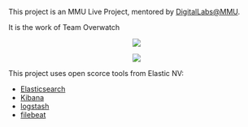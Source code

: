 This project is an MMU Live Project, mentored by [DigitalLabs@MMU](https://digitallabs.mmu.ac.uk/).

It is the work of Team Overwatch

<p align="center">
<img align="middle" src="logo_digitallabs.png"  />

</p>


<p align="center">
<img align="middle" src="logo_mmu.png" />
 </p>
 
 This project uses open scorce tools from Elastic NV:
 * [Elasticsearch](https://www.elastic.co/products/elasticsearch)
 * [Kibana](https://www.elastic.co/products/kibana/)
 * [logstash](https://www.elastic.co/products/logstash/)
 * [filebeat](https://www.elastic.co/products/beats/filebeat/)
